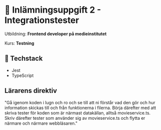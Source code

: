 # 🧪 Inlämningsuppgift 2 - Integrationstester
Utbildning: **Frontend developer på medieinstitutet**

Kurs: **Testning**

## 🧰 Techstack
- Jest
- TypeScript

## Lärarens direktiv

"Gå igenom koden i lugn och ro och se till att ni förstår vad den gör och hur information skickas till och från funktionerna i filerna. Börja därefter med att skriva tester för koden som är närmast datakällan, alltså movieservice.ts. Skriv därefter tester som använder sig av movieservice.ts och flytta er närmare och närmare webbläsaren." 

